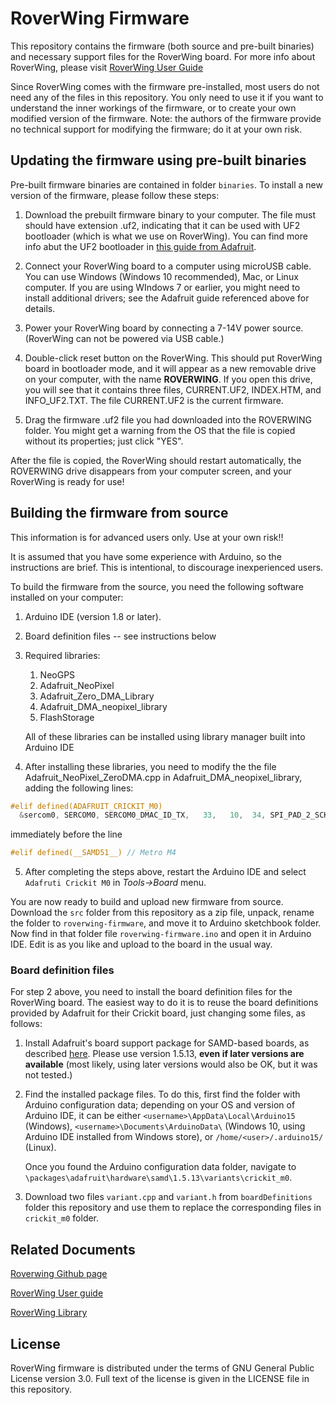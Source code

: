 # RoverWing Firmware

This repository contains the firmware (both source and pre-built binaries) and necessary support files for the RoverWing board.
For more info about RoverWing, please visit [RoverWing User Guide](https://roverwing-board.readthedocs.io/)

Since RoverWing comes with the firmware pre-installed, most users do not need any of the files in this repository.
You only need to use it if you want to understand the inner workings of the firmware, or to create your own modified
version of the firmware. Note: the authors of the firmware provide no technical support for modifying the firmware;
do it at your own risk.


## Updating the firmware using pre-built binaries

Pre-built firmware binaries are contained in folder `binaries`. To install a new version of the firmware, please follow these steps:
1. Download the prebuilt firmware binary to your computer. The file must should have extension .uf2, indicating that it can be used with UF2 bootloader (which is what we use on RoverWing). You can find more info abut the UF2 bootloader in [this guide from Adafruit](https://learn.adafruit.com/adafruit-feather-m0-express-designed-for-circuit-python-circuitpython/uf2-bootloader-details).
2. Connect your RoverWing board to a computer using microUSB cable. You can use Windows (Windows 10 recommended), Mac, or Linux computer. If you are using WIndows 7 or earlier, you might need to install additional drivers; see the Adafruit guide referenced above for details.
3. Power your RoverWing board by connecting a 7-14V power source. (RoverWing can not be powered via USB cable.)
4. Double-click reset button on the RoverWing. This should put  RoverWing board in bootloader mode, and it will appear as a new removable drive on your computer, with the name **ROVERWING**. If you open this drive, you will see that it contains three files, CURRENT.UF2, INDEX.HTM, and INFO_UF2.TXT. The file CURRENT.UF2 is the current firmware.

5. Drag the firmware .uf2 file you had downloaded into the ROVERWING folder. You might get a warning from the OS that the file is copied without its properties; just click "YES".

After the file is copied, the RoverWing should restart automatically, the ROVERWING drive disappears from your computer screen, and your RoverWing is ready for use!


## Building the firmware from source
This information is for advanced users only. Use at your own risk!!

It is assumed that you have some experience with Arduino, so the instructions are brief. This is intentional, to discourage inexperienced users.

To build the firmware from the source, you need the following software installed on your computer:
1.  Arduino IDE (version 1.8 or later).

2. Board definition files -- see instructions below

3. Required libraries:

   1. NeoGPS
   2. Adafruit_NeoPixel
   3. Adafruit_Zero_DMA_Library
   4. Adafruit_DMA_neopixel_library
   5. FlashStorage

   All of these libraries can be installed using library manager built into Arduino IDE

4. After installing these libraries, you need to modify the the file Adafruit_NeoPixel_ZeroDMA.cpp in Adafruit_DMA_neopixel_library, adding the following lines:
```C
#elif defined(ADAFRUIT_CRICKIT_M0)
  &sercom0, SERCOM0, SERCOM0_DMAC_ID_TX,   33,   10,  34, SPI_PAD_2_SCK_3, SERCOM_RX_PAD_1, PIO_SERCOM,
```
immediately before the line
```C
#elif defined(__SAMD51__) // Metro M4
```

5. After completing the steps above,  restart the Arduino IDE and select `Adafruti Crickit M0` in *Tools->Board* menu.

You are now ready to build and upload new firmware from source. Download the `src` folder from this repository as a zip file, unpack, rename the folder to `roverwing-firmware`, and move it to Arduino sketchbook folder. Now find in that folder file  `roverwing-firmware.ino` and open it in Arduino IDE. Edit is as you like and upload to the board in the usual way.

### Board definition files
For step 2 above, you need to install the board definition files for the RoverWing board.  The easiest way to do it is to reuse the board definitions provided by Adafruit for their Crickit board, just changing some files, as follows:

1. Install Adafruit's board support package for SAMD-based boards, as described [here](https://learn.adafruit.com/adafruit-feather-m0-basic-proto/setup). Please use version 1.5.13, **even if later versions are available** (most likely, using later versions would also be OK, but it was not tested.)

2. Find the installed package files.  To do this, first find the folder with Arduino configuration data;  depending on your OS and version of Arduino IDE, it can be either `<username>\AppData\Local\Arduino15` (Windows), `<username>\Documents\ArduinoData\` (Windows 10, using Arduino IDE installed from Windows store), or `/home/<user>/.arduino15/` (Linux).

    Once you found the Arduino configuration data folder, navigate to `\packages\adafruit\hardware\samd\1.5.13\variants\crickit_m0`.

3. Download two files `variant.cpp` and `variant.h` from `boardDefinitions` folder this repository and use them to replace the corresponding files in `crickit_m0` folder.

## Related Documents

[Roverwing Github page](https://github.com/roverwing/)

[RoverWing User guide](https://roverwing-board.readthedocs.io/)  

[RoverWing Library](https://roverwing-library.readthedocs.io/)


## License
RoverWing firmware is distributed under the terms of GNU General Public
License version 3.0. Full text of the license is given in the LICENSE file in
this repository.
